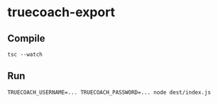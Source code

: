 # truecoach-export

## Compile
```
tsc --watch
```

## Run
```
TRUECOACH_USERNAME=... TRUECOACH_PASSWORD=... node dest/index.js
```

